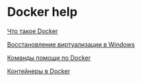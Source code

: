 # Docker help

[Что такое Docker](DockerHelp/README.md)

[Восстановление виртуализации в Windows](RestoreHyper_V/README.md)

[Команды помощи по Docker](Comands/README.md)

[Контейнеры в Docker](Containers/README.md)